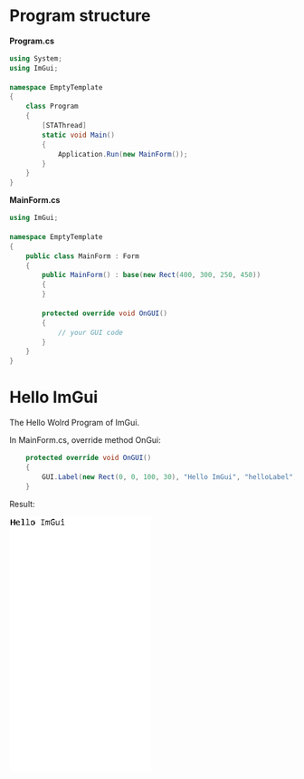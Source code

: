 # Program structure

__Program.cs__

```cs
using System;
using ImGui;

namespace EmptyTemplate
{
    class Program
    {
        [STAThread]
        static void Main()
        {
            Application.Run(new MainForm());
        }
    }
}
```

__MainForm.cs__

```cs
using ImGui;

namespace EmptyTemplate
{
    public class MainForm : Form
    {
        public MainForm() : base(new Rect(400, 300, 250, 450))
        {
        }

        protected override void OnGUI()
        {
            // your GUI code
        }
    }
}
```

# Hello ImGui

The Hello Wolrd Program of ImGui.

In MainForm.cs, override method OnGui:

```cs
    protected override void OnGUI()
    {
        GUI.Label(new Rect(0, 0, 100, 30), "Hello ImGui", "helloLabel");
    }
```

Result:

![Hello World Preview](/images/hello_world_preview.png)

